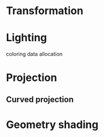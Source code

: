 



# Transformation





# Lighting
coloring data allocation





# Projection

## Curved projection



# Geometry shading

